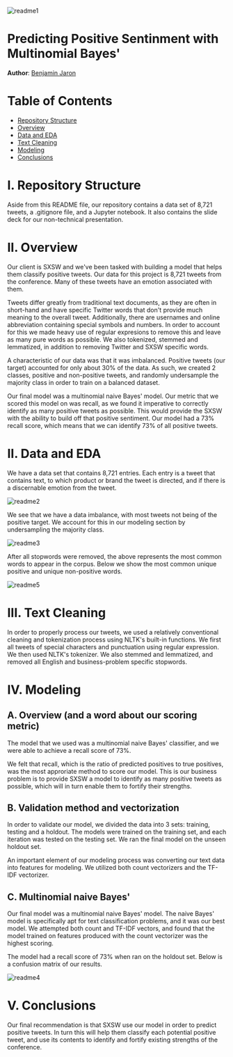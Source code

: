 ![readme1](https://github.com/bmjaron/phase_4_project/assets/115658357/2a140028-a99f-4670-a83f-98a1af42d331)

# Predicting Positive Sentinment with Multinomial Bayes'

**Author**: [Benjamin Jaron](mailto:bmjaron@gmail.com)

# Table of Contents
* [Repository Structure](#I.Structure)
* [Overview](#II.Overview)
* [Data and EDA](#III.EDA)
* [Text Cleaning](#IV.Cleaning)
* [Modeling](#V.Modeling)
* [Conclusions](#VI.Conclusions)

# I. Repository Structure

Aside from this README file, our repository contains a data set of 8,721 tweets, a .gitignore file, and a Jupyter notebook. It also contains the slide deck for our non-technical presentation. 

# II. Overview

Our client is SXSW and we've been tasked with building a model that helps them classify positive tweets. Our data for this project is 8,721 tweets from the conference. Many of these tweets have an emotion associated with them. 

Tweets differ greatly from traditional text documents, as they are often in short-hand and have specific Twitter words that don't provide much meaning to the overall tweet. Additionally, there are usernames and online abbreviation containing special symbols and numbers. In order to account for this we made heavy use of regular expresions to remove this and leave as many pure words as possible. We also tokenized, stemmed and lemmatized, in addition to removing Twitter and SXSW specific words. 

A characteristic of our data was that it was imbalanced. Positive tweets (our target) accounted for only about 30% of the data. As such, we created 2 classes, positive and non-positive tweets, and randomly undersample the majority class in order to train on a balanced dataset. 

Our final model was a multinomial naive Bayes' model. Our metric that we scored this model on was recall, as we found it imperative to correctly identify as many positive tweets as possible. This would provide the SXSW with the ability to build off that positive sentiment. Our model had a 73% recall score, which means that we can identify 73% of all positive tweets.

# II. Data and EDA

We have a data set that contains 8,721 entries. Each entry is a tweet that contains text, to which product or brand the tweet is directed, and if there is a discernable emotion from the tweet.

![readme2](https://github.com/bmjaron/phase_4_project/assets/115658357/da4868bb-ba86-4de6-b03e-ead0084451b1)

We see that we have a data imbalance, with most tweets not being of the positive target. We account for this in our modeling section by undersampling the majority class.

![readme3](https://github.com/bmjaron/phase_4_project/assets/115658357/4379d382-00c1-4323-8d89-77889c6437d9)

After all stopwords were removed, the above represents the most common words to appear in the corpus. Below we show the most common unique positive and unique non-positive words.

![readme5](https://github.com/bmjaron/phase_4_project/assets/115658357/52856372-afdb-42d7-bbbe-e7c9b5a09550)


# III. Text Cleaning

In order to properly process our tweets, we used a relatively conventional cleaning and tokenization process using NLTK's built-in functions. We first all tweets of special characters and punctuation using regular expression. We then used NLTK's tokenizer. We also stemmed and lemmatized, and removed all English and business-problem specific stopwords.

# IV. Modeling

## A. Overview (and a word about our scoring metric)

The model that we used was a multinomial naive Bayes' classifier, and we were able to achieve a recall score of 73%. 

We felt that recall, which is the ratio of predicted positives to true positives, was the most approriate method to score our model. This is our business problem is to provide SXSW a model to identify as many positive tweets as possible, which will in turn enable them to fortify their strengths.

## B. Validation method and vectorization

In order to validate our model, we divided the data into 3 sets: training, testing and a holdout. The models were trained on the training set, and each iteration was tested on the testing set. We ran the final model on the unseen holdout set.

An important element of our modeling process was converting our text data into features for modeling. We utilized both count vectorizers and the TF-IDF vectorizer.

## C. Multinomial naive Bayes' 

Our final model was a multinomial naive Bayes' model. The naive Bayes' model is specifically apt for text classification problems, and it was our best model. We attempted both count and TF-IDF vectors, and found that the model trained on features produced with the count vectorizer was the highest scoring. 

The model had a recall score of 73% when ran on the holdout set. Below is a confusion matrix of our results. 

![readme4](https://github.com/bmjaron/phase_4_project/assets/115658357/5ac84648-b0b6-421d-90e4-e8de67b4c4fe)


# V. Conclusions 

Our final recommendation is that SXSW use our model in order to predict positive tweets. In turn this will help them classify each potential positive tweet, and use its contents to identify and fortify existing strengths of the conference.
